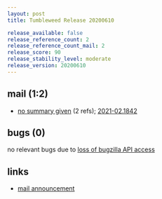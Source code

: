 ```yaml
---
layout: post
title: Tumbleweed Release 20200610

release_available: false
release_reference_count: 2
release_reference_count_mail: 2
release_score: 90
release_stability_level: moderate
release_version: 20200610
---
```


## mail (1:2)

- [no summary given](https://github.com/boombatower/tumbleweed-review/issues/10) (2 refs); [2021-02.1842](https://github.com/boombatower/tumbleweed-review/issues/10)

## bugs (0)

<!--more-->

no relevant bugs due to [loss of bugzilla API access](https://bugzilla.opensuse.org/show_bug.cgi?id=1157722)



## links

- [mail announcement](https://github.com/boombatower/tumbleweed-review/issues/10)
